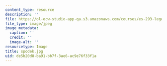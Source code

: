 ```yaml
---
content_type: resource
description: ''
file: https://ol-ocw-studio-app-qa.s3.amazonaws.com/courses/es-293-lego-robotics-spring-2007/de5b20d8ba91bb7f3ae6ac9e76f33f1a_spodek.jpg
file_type: image/jpeg
image_metadata:
  caption: ''
  credit: ''
  image-alt: ''
resourcetype: Image
title: spodek.jpg
uid: de5b20d8-ba91-bb7f-3ae6-ac9e76f33f1a
---
```

